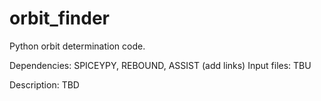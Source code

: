# orbit_finder
Python orbit determination code.

Dependencies: SPICEYPY, REBOUND, ASSIST (add links)
Input files: TBU

Description: TBD
